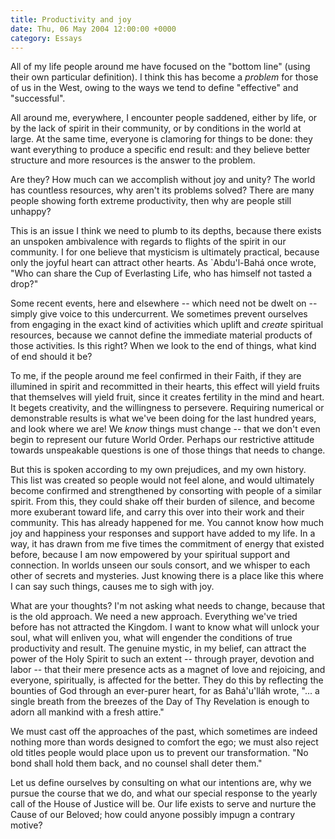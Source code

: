 ```yaml
---
title: Productivity and joy
date: Thu, 06 May 2004 12:00:00 +0000
category: Essays
---
```


All of my life people around me have focused on the "bottom line" (using
their own particular definition).  I think this has become a *problem* for
those of us in the West, owing to the ways we tend to define "effective"
and "successful".

All around me, everywhere, I encounter people saddened, either by life,
or by the lack of spirit in their community, or by conditions in the
world at large.  At the same time, everyone is clamoring for things to
be done: they want everything to produce a specific end result: and they
believe better structure and more resources is the answer to the
problem.

Are they?  How much can we accomplish without joy and unity?  The world
has countless resources, why aren't its problems solved?  There are many
people showing forth extreme productivity, then why are people still
unhappy?

This is an issue I think we need to plumb to its depths, because there
exists an unspoken ambivalence with regards to flights of the spirit in
our community.  I for one believe that mysticism is ultimately
practical, because only the joyful heart can attract other hearts.  As
`Abdu'l-Bahá once wrote, "Who can share the Cup of Everlasting Life, who
has himself not tasted a drop?"

Some recent events, here and elsewhere -- which need not be dwelt on --
simply give voice to this undercurrent.  We sometimes prevent ourselves
from engaging in the exact kind of activities which uplift and *create*
spiritual resources, because we cannot define the immediate material
products of those activities.  Is this right?  When we look to the end
of things, what kind of end should it be?

To me, if the people around me feel confirmed in their Faith, if they
are illumined in spirit and recommitted in their hearts, this effect
will yield fruits that themselves will yield fruit, since it creates
fertility in the mind and heart.  It begets creativity, and the
willingness to persevere.  Requiring numerical or demonstrable results
is what we've been doing for the last hundred years, and look where we
are!  We *know* things must change -- that we don't even begin to
represent our future World Order.  Perhaps our restrictive attitude
towards unspeakable questions is one of those things that needs to
change.

But this is spoken according to my own prejudices, and my own history.
This list was created so people would not feel alone, and would
ultimately become confirmed and strengthened by consorting with people
of a similar spirit.  From this, they could shake off their burden of
silence, and become more exuberant toward life, and carry this over into
their work and their community.  This has already happened for me.  You
cannot know how much joy and happiness your responses and support have
added to my life.  In a way, it has drawn from me five times the
commitment of energy that existed before, because I am now empowered by
your spiritual support and connection.  In worlds unseen our souls
consort, and we whisper to each other of secrets and mysteries.  Just
knowing there is a place like this where I can say such things, causes
me to sigh with joy.

What are your thoughts?  I'm not asking what needs to change, because
that is the old approach.  We need a new approach.  Everything we've
tried before has not attracted the Kingdom.  I want to know what will
unlock your soul, what will enliven you, what will engender the
conditions of true productivity and result.  The genuine mystic, in my
belief, can attract the power of the Holy Spirit to such an extent --
through prayer, devotion and labor -- that their mere presence acts as a
magnet of love and rejoicing, and everyone, spiritually, is affected for
the better.  They do this by reflecting the bounties of God through an
ever-purer heart, for as Bahá'u'lláh wrote, "... a single breath from
the breezes of the Day of Thy Revelation is enough to adorn all mankind
with a fresh attire."

We must cast off the approaches of the past, which sometimes are indeed
nothing more than words designed to comfort the ego; we must also reject
old titles people would place upon us to prevent our transformation.
"No bond shall hold them back, and no counsel shall deter them."

Let us define ourselves by consulting on what our intentions are, why we
pursue the course that we do, and what our special response to the
yearly call of the House of Justice will be.  Our life exists to serve
and nurture the Cause of our Beloved; how could anyone possibly impugn a
contrary motive?


